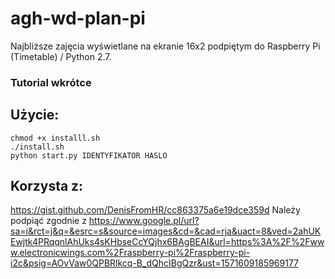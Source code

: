# agh-wd-plan-pi
Najbliższe zajęcia wyświetlane na ekranie 16x2 podpiętym do Raspberry Pi (Timetable) / Python 2.7.



### Tutorial wkrótce

## Użycie:
```
chmod +x installl.sh
./install.sh
python start.py IDENTYFIKATOR HASLO
```

## Korzysta z:
https://gist.github.com/DenisFromHR/cc863375a6e19dce359d
Należy podpiąć zgodnie z https://www.google.pl/url?sa=i&rct=j&q=&esrc=s&source=images&cd=&cad=rja&uact=8&ved=2ahUKEwjtk4PRqqnlAhUks4sKHbseCcYQjhx6BAgBEAI&url=https%3A%2F%2Fwww.electronicwings.com%2Fraspberry-pi%2Fraspberry-pi-i2c&psig=AOvVaw0QPBRlkcq-B_dQhcIBgQzr&ust=1571609185969177
